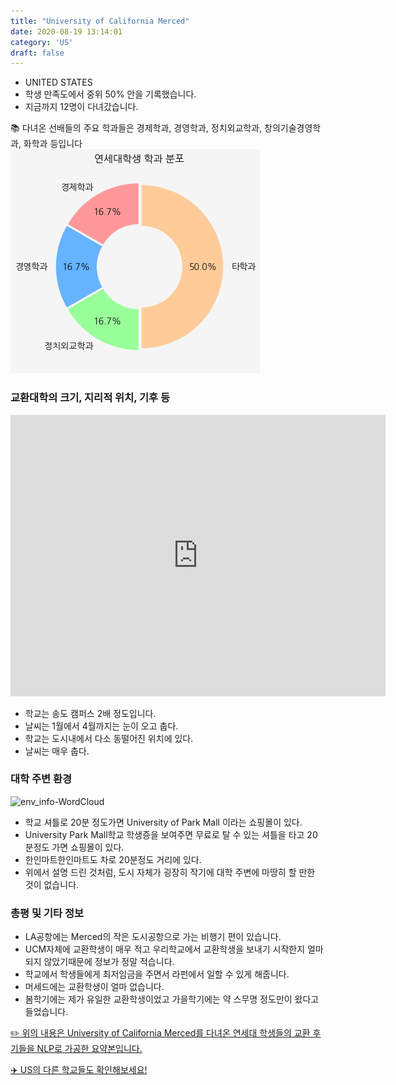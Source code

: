 ```yaml
---
title: "University of California Merced"
date: 2020-08-19 13:14:01
category: 'US'
draft: false
---
```



* UNITED STATES
* 학생 만족도에서 중위 50% 안을 기록했습니다.
* 지금까지 12명이 다녀갔습니다. 

📚 다녀온 선배들의 주요 학과들은 경제학과, 경영학과, 정치외교학과, 창의기술경영학과, 화학과 등입니다
![department-info](../plots/US000291.png)
### 교환대학의 크기, 지리적 위치, 기후 등
<iframe
width="600"
height="450"
frameborder="0" style="border:0"
src="https://www.google.com/maps/embed/v1/place?key=AIzaSyC9e1AME-pVmWC4hBpFdu5S4dKzyepa3HQ&q=University+of+California+Merced&center=37.3660652,-120.4224179&zoom=14" allowfullscreen>
</iframe>

* 학교는 송도 캠퍼스 2배 정도입니다.
* 날씨는 1월에서 4월까지는 눈이 오고 춥다.
* 학교는 도시내에서 다소 동떨어진 위치에 있다.
* 날씨는 매우 춥다.


### 대학 주변 환경

![env_info-WordCloud](../univ_wordclouds_okt/env_info/US000291_env_info_okt.png)

* 학교 셔틀로 20분 정도가면 University of Park Mall 이라는 쇼핑몰이 있다.
* University Park Mall학교 학생증을 보여주면 무료로 탈 수 있는 셔틀을 타고 20분정도 가면 쇼핑몰이 있다.
* 한인마트한인마트도 차로 20분정도 거리에 있다.
* 위에서 설명 드린 것처럼, 도시 자체가 굉장히 작기에 대학 주변에 마땅히 할 만한 것이 없습니다.


### 총평 및 기타 정보 
* LA공항에는 Merced의 작은 도시공항으로 가는 비행기 편이 있습니다.
* UCM자체에 교환학생이 매우 적고 우리학교에서 교환학생을 보내기 시작한지 얼마 되지 않았기때문에 정보가 정말 적습니다.
* 학교에서 학생들에게 최저임금을 주면서 라펀에서 일할 수 있게 해줍니다.
* 머세드에는 교환학생이 얼마 없습니다.
* 봄학기에는 제가 유일한 교환학생이었고 가을학기에는 약 스무명 정도만이 왔다고 들었습니다.


[✏️ 위의 내용은 University of California Merced를 다녀온 연세대 학생들의 교환 후기들을 NLP로 가공한 요약본입니다.](http://oia.yonsei.ac.kr/partner/expReport.asp?ucode=US000291&bgbn=A)

[✈️ US의 다른 학교들도 확인해보세요!](https://yonsei-exchange.netlify.app/?category=US)
